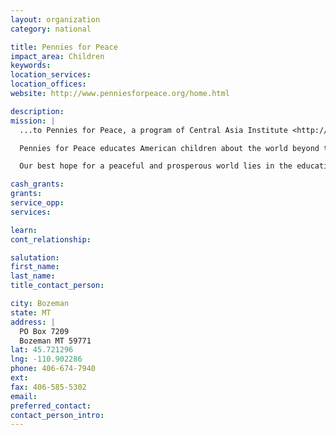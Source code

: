 ```yaml
---
layout: organization
category: national

title: Pennies for Peace
impact_area: Children
keywords: 
location_services: 
location_offices: 
website: http://www.penniesforpeace.org/home.html

description: 
mission: |
  ...to Pennies for Peace, a program of Central Asia Institute <http://www.ikat.org> (CAI).

  Pennies for Peace educates American children about the world beyond their experience and shows them that they can make a positive impact on a global scale, one penny at a time.

  Our best hope for a peaceful and prosperous world lies in the education of all the world’s children. Through cross-cultural understanding and a solution-oriented approach, Pennies for Peace encourages American children, ultimately our future leaders, to be active participants in the creation of global peace.

cash_grants: 
grants: 
service_opp: 
services: 

learn: 
cont_relationship: 

salutation: 
first_name: 
last_name: 
title_contact_person: 

city: Bozeman
state: MT
address: |
  PO Box 7209  
  Bozeman MT 59771
lat: 45.721296
lng: -110.902286
phone: 406-674-7940
ext: 
fax: 406-585-5302
email: 
preferred_contact: 
contact_person_intro: 
---
```

